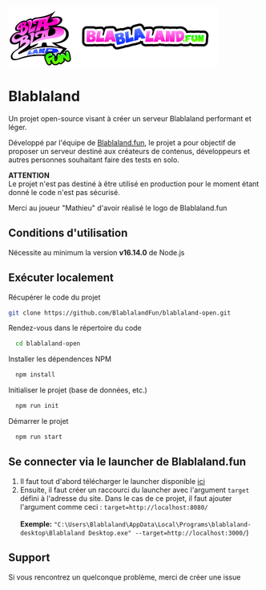 ![Logo de Blablaland](https://raw.githubusercontent.com/BlablalandFun/blablaland-open/main/docs/logo.png)

# Blablaland

Un projet open-source visant à créer un serveur Blablaland performant et léger.

Développé par l'équipe de [Blablaland.fun](https://github.com/BlablalandFun), le projet a pour objectif de proposer un serveur destiné aux créateurs de contenus, développeurs et autres personnes souhaitant faire des tests en solo.

**ATTENTION**\
Le projet n'est pas destiné à être utilisé en production pour le moment étant donné le code n'est pas sécurisé.

Merci au joueur "Mathieu" d'avoir réalisé le logo de Blablaland.fun

## Conditions d'utilisation

Nécessite au minimum la version **v16.14.0** de Node.js

## Exécuter localement

Récupérer le code du projet

```bash
git clone https://github.com/BlablalandFun/blablaland-open.git
```

Rendez-vous dans le répertoire du code

```bash
  cd blablaland-open
```

Installer les dépendences NPM

```bash
  npm install
```

Initialiser le projet (base de données, etc.)

```bash
  npm run init
```

Démarrer le projet

```bash
  npm run start
```

## Se connecter via le launcher de Blablaland.fun

1. Il faut tout d'abord télécharger le launcher disponible [ici](https://github.com/BlablalandFun/blablaland-desktop/releases/latest)
2. Ensuite, il faut créer un raccourci du launcher avec l'argument `target` défini à l'adresse du site. Dans le cas de ce projet, il faut ajouter l'argument comme ceci : `target=http://localhost:8080/`\
   \
   **Exemple:** `"C:\Users\Blablaland\AppData\Local\Programs\blablaland-desktop\Blablaland Desktop.exe" --target=http://localhost:3000/`)

## Support

Si vous rencontrez un quelconque problème, merci de créer une issue
